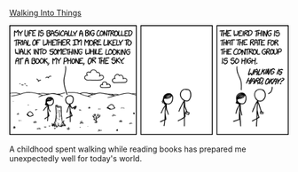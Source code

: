 [Walking Into Things](https://xkcd.com/1710)

![Walking Into Things](./random_comic.png)

A childhood spent walking while reading books has prepared me unexpectedly well for today's world.

